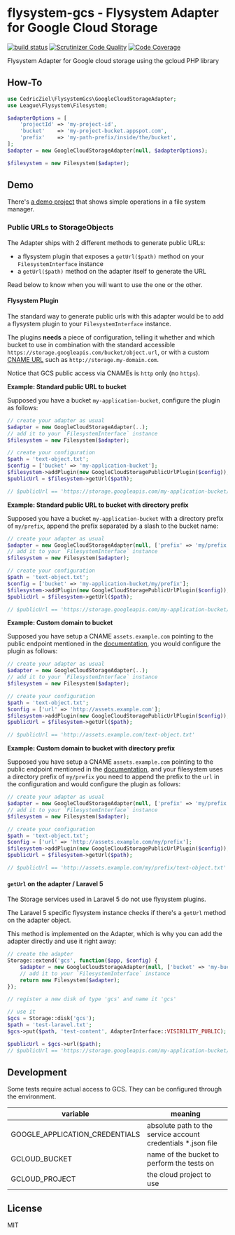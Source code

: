 # flysystem-gcs - Flysystem Adapter for Google Cloud Storage

[![build status](https://gitlab.com/cedricziel/flysystem-gcs/badges/master/build.svg)](https://gitlab.com/cedricziel/flysystem-gcs/commits/master) [![Scrutinizer Code Quality](https://scrutinizer-ci.com/g/cedricziel/flysystem-gcs/badges/quality-score.png?b=master)](https://scrutinizer-ci.com/g/cedricziel/flysystem-gcs/?branch=master) [![Code Coverage](https://scrutinizer-ci.com/g/cedricziel/flysystem-gcs/badges/coverage.png?b=master)](https://scrutinizer-ci.com/g/cedricziel/flysystem-gcs/?branch=master)

Flysystem Adapter for Google cloud storage using the gcloud PHP library

## How-To

```php
use CedricZiel\FlysystemGcs\GoogleCloudStorageAdapter;
use League\Flysystem\Filesystem;

$adapterOptions = [
    'projectId' => 'my-project-id',
    'bucket'    => 'my-project-bucket.appspot.com',
    'prefix'    => 'my-path-prefix/inside/the/bucket',
];
$adapter = new GoogleCloudStorageAdapter(null, $adapterOptions);

$filesystem = new Filesystem($adapter);
```

## Demo

There's [a demo project](https://github.com/cedricziel/flysystem-gcs-demo) that shows simple operations in a file system manager.

### Public URLs to StorageObjects

The Adapter ships with 2 different methods to generate public URLs:

* a flysystem plugin that exposes a `getUrl($path)` method on your
  `FilesystemInterface` instance
* a `getUrl($path)` method on the adapter itself to generate the URL

Read below to know when you will want to use the one or the other.

#### Flysystem Plugin

The standard way to generate public urls with this adapter would be to
add a flysystem plugin to your `FilesystemInterface` instance.

The plugins **needs** a piece of configuration, telling it whether and
which bucket to use in combination with the standard accessible
`https://storage.googleapis.com/bucket/object.url`, or with a custom
[CNAME URL](https://cloud.google.com/storage/docs/xml-api/reference-uris#cname)
such as `http://storage.my-domain.com`.

Notice that GCS public access via CNAMEs is `http` only (no `https`).

**Example: Standard public URL to bucket**

Supposed you have a bucket `my-application-bucket`, configure the plugin
as follows:

```php
// create your adapter as usual
$adapter = new GoogleCloudStorageAdapter(..);
// add it to your `FilesystemInterface` instance
$filesystem = new Filesystem($adapter);

// create your configuration
$path = 'text-object.txt';
$config = ['bucket' => 'my-application-bucket'];
$filesystem->addPlugin(new GoogleCloudStoragePublicUrlPlugin($config));
$publicUrl = $filesystem->getUrl($path);

// $publicUrl == 'https://storage.googleapis.com/my-application-bucket/text-object.txt';
```

**Example: Standard public URL to bucket with directory prefix**

Supposed you have a bucket `my-application-bucket` with a directory prefix 
of `my/prefix`, append the prefix separated by a slash to the bucket name:

```php
// create your adapter as usual
$adapter = new GoogleCloudStorageAdapter(null, ['prefix' => 'my/prefix', ...]);
// add it to your `FilesystemInterface` instance
$filesystem = new Filesystem($adapter);

// create your configuration
$path = 'text-object.txt';
$config = ['bucket' => 'my-application-bucket/my/prefix'];
$filesystem->addPlugin(new GoogleCloudStoragePublicUrlPlugin($config));
$publicUrl = $filesystem->getUrl($path);

// $publicUrl == 'https://storage.googleapis.com/my-application-bucket/my/prefix/text-object.txt';
```

**Example: Custom domain to bucket**

Supposed you have setup a CNAME `assets.example.com` pointing to the public
endpoint mentioned in the [documentation](https://cloud.google.com/storage/docs/xml-api/reference-uris#cname), you would configure
the plugin as follows:

```php
// create your adapter as usual
$adapter = new GoogleCloudStorageAdapter(..);
// add it to your `FilesystemInterface` instance
$filesystem = new Filesystem($adapter);

// create your configuration
$path = 'text-object.txt';
$config = ['url' => 'http://assets.example.com'];
$filesystem->addPlugin(new GoogleCloudStoragePublicUrlPlugin($config));
$publicUrl = $filesystem->getUrl($path);

// $publicUrl == 'http://assets.example.com/text-object.txt'
```

**Example: Custom domain to bucket with directory prefix**

Supposed you have setup a CNAME `assets.example.com` pointing to the public
endpoint mentioned in the [documentation](https://cloud.google.com/storage/docs/xml-api/reference-uris#cname), and your filesystem uses 
a directory prefix of `my/prefix` you need to append the prefix to the 
`url` in the configuration and would configure the plugin as follows:

```php
// create your adapter as usual
$adapter = new GoogleCloudStorageAdapter(null, ['prefix' => 'my/prefix', ...]);
// add it to your `FilesystemInterface` instance
$filesystem = new Filesystem($adapter);

// create your configuration
$path = 'text-object.txt';
$config = ['url' => 'http://assets.example.com/my/prefix'];
$filesystem->addPlugin(new GoogleCloudStoragePublicUrlPlugin($config));
$publicUrl = $filesystem->getUrl($path);

// $publicUrl == 'http://assets.example.com/my/prefix/text-object.txt'
```

#### `getUrl` on the adapter / Laravel 5

The Storage services used in Laravel 5 do not use flysystem plugins.

The Laravel 5 specific flysystem instance checks if there's a `getUrl`
method on the adapter object.

This method is implemented on the Adapter, which is why you can add the
adapter directly and use it right away:

```php
// create the adapter
Storage::extend('gcs', function($app, $config) {
    $adapter = new GoogleCloudStorageAdapter(null, ['bucket' => 'my-bucket', ...]);
    // add it to your `FilesystemInterface` instance
    return new Filesystem($adapter);
});

// register a new disk of type 'gcs' and name it 'gcs'

// use it
$gcs = Storage::disk('gcs');
$path = 'test-laravel.txt';
$gcs->put($path, 'test-content', AdapterInterface::VISIBILITY_PUBLIC);

$publicUrl = $gcs->url($path);
// $publicUrl == 'https://storage.googleapis.com/my-application-bucket/test-laravel.txt';
```

## Development

Some tests require actual access to GCS. They can be configured through
the environment.

| variable | meaning |
|----------|---------|
| GOOGLE_APPLICATION_CREDENTIALS | absolute path to the service account credentials *.json file |
| GCLOUD_BUCKET | name of the bucket to perform the tests on |
| GCLOUD_PROJECT | the cloud project to use |

## License

MIT
